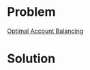 
# Problem





[Optimal Account Balancing](https://leetcode.com/problems/optimal-account-balancing)

# Solution




